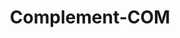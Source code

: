 ---
word: "true"

title: "Complement-COM"

categories: ['']

tags: ['Complement', 'COM']

arwords: 'المكمل'

arexps: []

enwords: ['Complement-COM']

enexps: []

arlexicons: 'ك'

enlexicons: 'C'

authors: ['Ruqayya Roshdy']

translators: ['']

citations: 'مقدمة في حوسبة اللغة العربية'

sources: 'مركز الملك عبدالله بن عبدالعزيز الدولي لخدمة اللغة العربية'

slug: ""
---